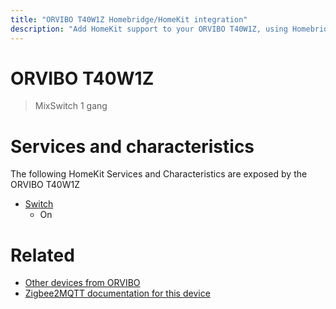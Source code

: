 ```yaml
---
title: "ORVIBO T40W1Z Homebridge/HomeKit integration"
description: "Add HomeKit support to your ORVIBO T40W1Z, using Homebridge, Zigbee2MQTT and homebridge-z2m."
---
```

<!---
This file has been GENERATED using src/docgen/docgen.ts
DO NOT EDIT THIS FILE MANUALLY!
-->
# ORVIBO T40W1Z
> MixSwitch 1 gang


# Services and characteristics
The following HomeKit Services and Characteristics are exposed by
the ORVIBO T40W1Z

* [Switch](../../switch.md)
  * On


# Related
* [Other devices from ORVIBO](../index.md#orvibo)
* [Zigbee2MQTT documentation for this device](https://www.zigbee2mqtt.io/devices/T40W1Z.html)